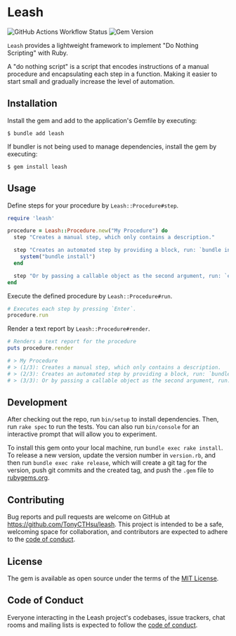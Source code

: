 # Leash

![GitHub Actions Workflow Status](https://img.shields.io/github/actions/workflow/status/TonyCTHsu/leash/test.yml?style=for-the-badge&logo=github)
![Gem Version](https://img.shields.io/gem/v/leash?style=for-the-badge&logo=rubygems&logoColor=orange&color=orange)

`Leash` provides a lightweight framework to implement "Do Nothing Scripting" with Ruby.

A "do nothing script" is a script that encodes instructions of a manual procedure and encapsulating each step in a function. Making it easier to start small and gradually increase the level of automation.

## Installation

Install the gem and add to the application's Gemfile by executing:

    $ bundle add leash

If bundler is not being used to manage dependencies, install the gem by executing:

    $ gem install leash

## Usage

Define steps for your procedure by `Leash::Procedure#step`.

```ruby
require 'leash'

procedure = Leash::Procedure.new("My Procedure") do
  step "Creates a manual step, which only contains a description."

  step "Creates an automated step by providing a block, run: `bundle install`" do
    system("bundle install")
  end

  step "Or by passing a callable object as the second argument, run: `echo Hello!`", -> { system("echo Hello!") }
end

```

Execute the defined procedure by `Leash::Procedure#run`.

```ruby
# Executes each step by pressing `Enter`.
procedure.run
```

Render a text report by `Leash::Procedure#render`.

```ruby
# Renders a text report for the procedure
puts procedure.render

# > My Procedure
# > (1/3): Creates a manual step, which only contains a description.
# > (2/3): Creates an automated step by providing a block, run: `bundle install`
# > (3/3): Or by passing a callable object as the second argument, run: `echo Hello!`
```

## Development

After checking out the repo, run `bin/setup` to install dependencies. Then, run `rake spec` to run the tests. You can also run `bin/console` for an interactive prompt that will allow you to experiment.

To install this gem onto your local machine, run `bundle exec rake install`. To release a new version, update the version number in `version.rb`, and then run `bundle exec rake release`, which will create a git tag for the version, push git commits and the created tag, and push the `.gem` file to [rubygems.org](https://rubygems.org).

## Contributing

Bug reports and pull requests are welcome on GitHub at https://github.com/TonyCTHsu/leash. This project is intended to be a safe, welcoming space for collaboration, and contributors are expected to adhere to the [code of conduct](docs/CODE_OF_CONDUCT.md).

## License

The gem is available as open source under the terms of the [MIT License](https://opensource.org/licenses/MIT).

## Code of Conduct

Everyone interacting in the Leash project's codebases, issue trackers, chat rooms and mailing lists is expected to follow the [code of conduct](docs/CODE_OF_CONDUCT.md).
